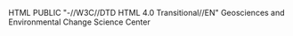 HTML PUBLIC "-//W3C//DTD HTML 4.0 Transitional//EN"   Geosciences and Environmental Change Science Center